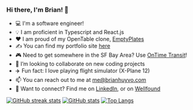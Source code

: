 ### Hi there, I'm Brian! 👋

- 💻 I'm a software engineer!
- 💡 I am proficient in Typescript and React.js
- ❤️ I am proud of my OpenTable clone, [EmptyPlates][emptyplates]
- ✍ You can find my portfolio site [here][portfolio]
- 🎮 Need to get somewhere in the SF Bay Area? Use [OnTime Transit][ontime]!
- :rocket: I’m looking to collaborate on new coding projects
- ✈️ Fun fact: I love playing flight simulator (X-Plane 12)
- 📫 You can reach out to me at me@brianhuyvo.com
- 🔗 Want to connect? Find me on [LinkedIn][linkedin], or on [Wellfound][wellfound]

[![GitHub streak stats](https://github-readme-streak-stats.herokuapp.com/?user=brianhvo02)](https://github.com/anuraghazra/github-readme-stats)
[![GitHub stats](https://github-readme-stats.vercel.app/api?username=brianhvo02&show_icons=true)](https://github.com/anuraghazra/github-readme-stats)
[![Top Langs](https://github-readme-stats.vercel.app/api/top-langs/?username=brianhvo02&layout=compact)](https://github.com/anuraghazra/github-readme-stats)

[linkedin]: https://www.linkedin.com/in/brian-huy-vo
[portfolio]: https://brianhuyvo.com
[wellfound]: https://wellfound.com/u/brian-vo-10
[emptyplates]: https://emptyplates.brianhuyvo.com
[ontime]: https://ontime.brianhuyvo.com
